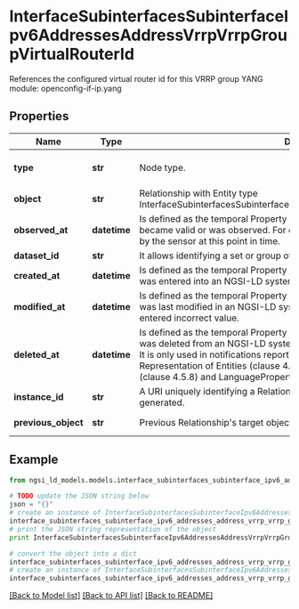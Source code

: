 # InterfaceSubinterfacesSubinterfaceIpv6AddressesAddressVrrpVrrpGroupVirtualRouterId

References the configured virtual router id for this VRRP group  YANG module: openconfig-if-ip.yang 

## Properties

Name | Type | Description | Notes
------------ | ------------- | ------------- | -------------
**type** | **str** | Node type.  | [optional] [default to 'Relationship']
**object** | **str** | Relationship with Entity type InterfaceSubinterfacesSubinterfaceIpv6AddressesAddressVrrpVrrpGroupConfig. | 
**observed_at** | **datetime** | Is defined as the temporal Property at which a certain Property or Relationship became valid or was observed. For example, a temperature Value was measured by the sensor at this point in time.  | [optional] 
**dataset_id** | **str** | It allows identifying a set or group of target relationship objects.  | [optional] 
**created_at** | **datetime** | Is defined as the temporal Property at which the Entity, Property or Relationship was entered into an NGSI-LD system.  | [optional] [readonly] 
**modified_at** | **datetime** | Is defined as the temporal Property at which the Entity, Property or Relationship was last modified in an NGSI-LD system, e.g. in order to correct a previously entered incorrect value.  | [optional] [readonly] 
**deleted_at** | **datetime** | Is defined as the temporal Property at which the Entity, Property or Relationship was deleted from an NGSI-LD system.  Entity deletion timestamp. See clause 4.8 It is only used in notifications reporting deletions and in the Temporal Representation of Entities (clause 4.5.6), Properties (clause 4.5.7), Relationships (clause 4.5.8) and LanguageProperties (clause 5.2.32).  | [optional] [readonly] 
**instance_id** | **str** | A URI uniquely identifying a Relationship instance (see clause 4.5.8). System generated.  | [optional] [readonly] 
**previous_object** | **str** | Previous Relationship&#39;s target object. Only used in notifications.  | [optional] [readonly] 

## Example

```python
from ngsi_ld_models.models.interface_subinterfaces_subinterface_ipv6_addresses_address_vrrp_vrrp_group_virtual_router_id import InterfaceSubinterfacesSubinterfaceIpv6AddressesAddressVrrpVrrpGroupVirtualRouterId

# TODO update the JSON string below
json = "{}"
# create an instance of InterfaceSubinterfacesSubinterfaceIpv6AddressesAddressVrrpVrrpGroupVirtualRouterId from a JSON string
interface_subinterfaces_subinterface_ipv6_addresses_address_vrrp_vrrp_group_virtual_router_id_instance = InterfaceSubinterfacesSubinterfaceIpv6AddressesAddressVrrpVrrpGroupVirtualRouterId.from_json(json)
# print the JSON string representation of the object
print InterfaceSubinterfacesSubinterfaceIpv6AddressesAddressVrrpVrrpGroupVirtualRouterId.to_json()

# convert the object into a dict
interface_subinterfaces_subinterface_ipv6_addresses_address_vrrp_vrrp_group_virtual_router_id_dict = interface_subinterfaces_subinterface_ipv6_addresses_address_vrrp_vrrp_group_virtual_router_id_instance.to_dict()
# create an instance of InterfaceSubinterfacesSubinterfaceIpv6AddressesAddressVrrpVrrpGroupVirtualRouterId from a dict
interface_subinterfaces_subinterface_ipv6_addresses_address_vrrp_vrrp_group_virtual_router_id_form_dict = interface_subinterfaces_subinterface_ipv6_addresses_address_vrrp_vrrp_group_virtual_router_id.from_dict(interface_subinterfaces_subinterface_ipv6_addresses_address_vrrp_vrrp_group_virtual_router_id_dict)
```
[[Back to Model list]](../README.md#documentation-for-models) [[Back to API list]](../README.md#documentation-for-api-endpoints) [[Back to README]](../README.md)


